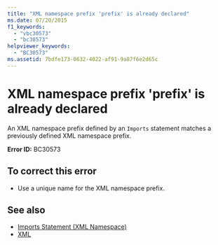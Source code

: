 ```yaml
---
title: "XML namespace prefix 'prefix' is already declared"
ms.date: 07/20/2015
f1_keywords: 
  - "vbc30573"
  - "bc30573"
helpviewer_keywords: 
  - "BC30573"
ms.assetid: 7bdfe173-0632-4022-af91-9a87f6e2d65c
---
```

# XML namespace prefix 'prefix' is already declared
An XML namespace prefix defined by an `Imports` statement matches a previously defined XML namespace prefix.  
  
 **Error ID:** BC30573  
  
## To correct this error  
  
- Use a unique name for the XML namespace prefix.  
  
## See also

- [Imports Statement (XML Namespace)](../language-reference/statements/imports-statement-xml-namespace.md)
- [XML](../programming-guide/language-features/xml/index.md)
